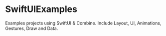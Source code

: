 # SwiftUIExamples
Examples projects using SwiftUI &amp; Combine. Include Layout, UI, Animations, Gestures, Draw and Data.
